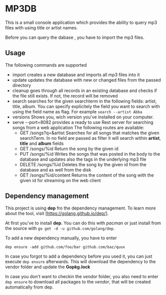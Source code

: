 # MP3DB

This is a small console application which provides the ability to query mp3 files with using title
or artist names.

Before you can query the dabase , you have to import the mp3 files.

## Usage

The following commands are supported

- import <directory> creates a new database and imports all mp3 files into it
- update <directory> updates the database with new or changed files from the passed directory
- cleanup goes through all records in an existing database and checks if the file still exists. If
  not, the record will be removed
- search <searchterm> searches for the given searchterm in the following fields: artist, title,
  album. You can specify explicitely the field you want to search with using the field name as flag.
  For example `search --artist Abba`
- versions Shows you, wich version you've installed on your computer.
- serve --port=8082 provides a ready to use Rest server for searching songs from a web application
  The following routes are available:
  - GET /songs?q=<searchTerm>&artist Searches for all songs that matches the given searchTerm. In no field
  are passed as filter it will search within **artist**, **title** and **album** fields
  - GET /songs/%id Return the song by the given id
  - PUT /songs/%id Writes the songs that was posted in the body to the database and updates also the
    tags in the underlying mp3 file
  - DELETE /songs/%id Deletes the song by the given id from the database and as well from the disk
  - GET /songs/%id/content Returns the content of the song with the given id for streaming on the
    web client

## Dependency management

This project is using **dep** fro the dependency management. To learn more about the tool, visit
[https://golang.github.io/dep/].

At first you've to install **dep**. You can do this with *pacman* or just install from the source
with `go get -d -u github.com/golang/dep`.

To add a new dependency manually, you have to enter 

```
dep ensure -add github.com/foo/bar github.com/baz/quux
```

In case you forgot to add a dependency before you used it, you can just execute `dep ensure`
afterwards. This will download the dependency to the vendor folder and update the **Gopkg.lock**

In case you don't want to checkin the *vendor* folder, you also need to enter `dep ensure` to download
all packages to the *vendor*, that will be created automatically from dep.

